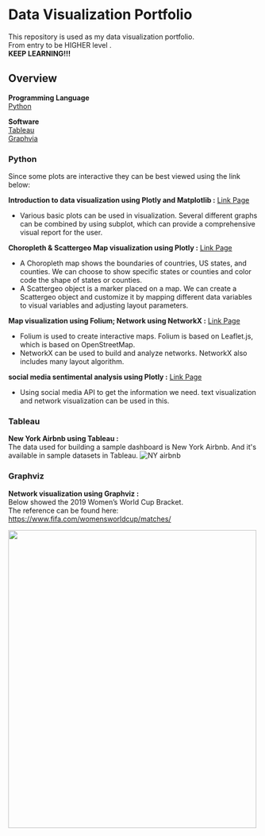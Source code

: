 # Data Visualization Portfolio

This repository is used as my data visualization portfolio.<br/>
From entry to be HIGHER level .<br/>
**KEEP LEARNING!!!**<br/>

## Overview
**Programming Language**\
[Python](#python)

**Software**\
[Tableau](#tableau)\
[Graphvia](#graphviz)


### Python
Since some plots are interactive they can be best viewed using the link below:

**Introduction to data visualization using Plotly and Matplotlib :** 
[Link Page](https://nbviewer.jupyter.org/github/balloon0315/Data-visualization-Portfolio/blob/master/Introduction%20to%20data%20visualization%20using%20Plotly%20and%20Matplotlib.ipynb)<br/>
- Various basic plots can be used in visualization. Several different graphs can be combined by using subplot, which can provide a comprehensive visual report for the user.

**Choropleth & Scattergeo Map visualization using Plotly :** 
[Link Page](https://nbviewer.jupyter.org/github/balloon0315/Data-visualization-Portfolio/blob/master/Choropleth%26Scattergeo%20Map%20visualization%20using%20Plotly..ipynb)<br/>
- A Choropleth map shows the boundaries of countries, US states, and counties. We can choose to show specific states or counties and color code the shape of states or counties.
- A Scattergeo object is a marker placed on a map. We can create a Scattergeo object and customize it by mapping different data variables to visual variables and adjusting layout parameters. 

**Map visualization using Folium; Network using NetworkX :** 
[Link Page](https://nbviewer.jupyter.org/github/balloon0315/Data-visualization-Portfolio/blob/master/Map%20visualization%20using%20Folium%3B%20Network%20using%20NetworkX.ipynb)<br/>
- Folium is used to create interactive maps. Folium is based on Leaflet.js, which is based on OpenStreetMap. 
- NetworkX can be used to build and analyze networks. NetworkX also includes many layout algorithm.

**social media sentimental analysis using Plotly :** 
[Link Page](https://nbviewer.jupyter.org/github/balloon0315/Data-visualization-Portfolio/blob/master/social%20media%20sentimental%20analysis%20using%20Plotly%20.ipynb)<br/>
- Using social media API to get the information we need. text visualization and network visualization can be used in this.


### Tableau

**New York Airbnb using Tableau :** <br/>
The data used for building a sample dashboard is New York Airbnb. And it's available in sample datasets in Tableau. 
![NY airbnb](https://github.com/balloon0315/Data-visualization-Portfolio/blob/master/Tableau/Dashboard.png)

### Graphviz

**Network visualization using Graphviz :** <br/>
Below showed the 2019 Women’s World Cup Bracket. <br/>
The reference can be found here: https://www.fifa.com/womensworldcup/matches/

<img src="https://github.com/balloon0315/Data-visualization-Portfolio/blob/master/Graphviz/Figure2graphviz-1.jpg" width="500" height="600">




